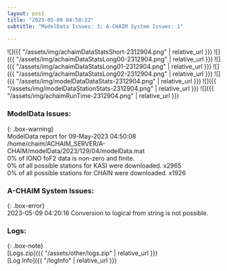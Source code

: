 ```yaml
---
layout: post
title: "2023-05-09 04:50:22"
subtitle: "ModelData Issues: 3; A-CHAIM System Issues: 1"

---
```


![]({{ "/assets/img/achaimDataStatsShort-2312904.png" | relative_url }})
![]({{ "/assets/img/achaimDataStatsLong00-2312904.png" | relative_url }})
![]({{ "/assets/img/achaimDataStatsLong01-2312904.png" | relative_url }})
![]({{ "/assets/img/achaimDataStatsLong02-2312904.png" | relative_url }})
![]({{ "/assets/img/modelDataDataStats-2312904.png" | relative_url }})
![]({{ "/assets/img/modelDataStationStats-2312904.png" | relative_url }})
![]({{ "/assets/img/achaimRunTime-2312904.png" | relative_url }})


### ModelData Issues:  
  
{: .box-warning}  
 ModelData report for 09-May-2023 04:50:08   
 /home/chaim/ACHAIM_SERVER/A-CHAIM/modelData/2023/129/04/modelData.mat   
 0% of IONO foF2 data is non-zero and finite.   
 0% of all possible stations for KASI were downloaded. x2965   
 0% of all possible stations for CHAIN were downloaded. x1926   
  
### A-CHAIM System Issues:  
  
{: .box-error}  
2023-05-09 04:20:16 Conversion to logical from string is not possible.  

### Logs:  
  
{: .box-note}  
[Logs.zip]({{ "/assets/other/logs.zip" | relative_url }})  
[Log Info]({{ "/logInfo" | relative_url }})  
